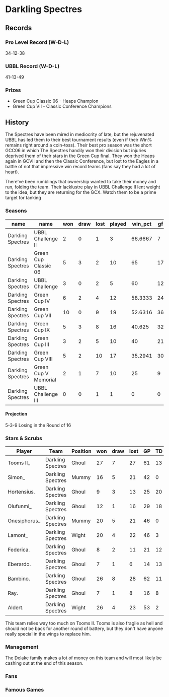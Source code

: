 # Darkling Spectres

## Records

### Pro Level Record (W-D-L)

34-12-38

### UBBL Record (W-D-L)

41-13-49

### Prizes

* Green Cup Classic 06 - Heaps Champion
* Green Cup VII - Classic Conference Champions

## History

The Spectres have been mired in mediocrity of late, but the rejuvenated UBBL has led them to their best tournament results (even if their Win% remains right around a coin-toss). Their best pro season was the short GCC06 in which The Spectres handily won their division but injuries deprived them of their stars in the Green Cup final. They won the Heaps again in GCVII and then the Classic Conference, but lost to the Eagles in a battle of not that impressive win record teams (fans say they had a lot of heart).

There've been rumblings that ownership wanted to take their money and run, folding the team. Their lacklustre play in UBBL Challenge II lent weight to the idea, but they are returning for the GCX. Watch them to be a prime target for tanking

### Seasons

| name              | name                 | won  | draw | lost | played | win_pct | gf   | ga   | cas  | tcdiff | ff   |
|-------------------|----------------------|------|------|------|--------|---------|------|------|------|--------|------|
| Darkling Spectres | UBBL Challenge II    |    2 |    0 |    1 |      3 | 66.6667 |    7 |    8 |    7 |      2 |   -1 |
| Darkling Spectres | Green Cup Classic 06 |    5 |    3 |    2 |     10 |      65 |   17 |   14 |   10 |     -2 |    3 |
| Darkling Spectres | UBBL Challenge       |    3 |    0 |    2 |      5 |      60 |   12 |    8 |    7 |      0 |    1 |
| Darkling Spectres | Green Cup IV         |    6 |    2 |    4 |     12 | 58.3333 |   24 |   20 |   24 |      9 |    0 |
| Darkling Spectres | Green Cup VII        |   10 |    0 |    9 |     19 | 52.6316 |   36 |   39 |   33 |     14 |    1 |
| Darkling Spectres | Green Cup IX         |    5 |    3 |    8 |     16 |  40.625 |   32 |   45 |   27 |     -3 |   -2 |
| Darkling Spectres | Green Cup III        |    3 |    2 |    5 |     10 |      40 |   21 |   24 |   25 |     13 |    2 |
| Darkling Spectres | Green Cup VIII       |    5 |    2 |   10 |     17 | 35.2941 |   30 |   42 |   42 |     23 |   -1 |
| Darkling Spectres | Green Cup V Memorial |    2 |    1 |    7 |     10 |      25 |    9 |   19 |   17 |      6 |   -1 |
| Darkling Spectres | UBBL Challenge III   |    0 |    0 |    1 |      1 |       0 |    0 |    4 |    2 |     -3 |   -1 |

#### Projection

5-3-9 Losing in the Round of 16

### Stars & Scrubs

| Player       | Team              | Position   | won  | draw | lost | GP   | TD   | Comp | Ints | BH   | SI   | Ki   | MVP  | SPP  |
|--------------|-------------------|------------|------|------|------|------|------|------|------|------|------|------|------|------|
| Tooms II_   | Darkling Spectres | Ghoul      |   27 |    7 |   27 |   61 |   13 |   83 |    1 |    3 |    0 |    0 |    5 |  155 |
| Simon_       | Darkling Spectres | Mummy      |   16 |    5 |   21 |   42 |    0 |    0 |    0 |   18 |    6 |    4 |    5 |   81 |
| Hortensius.  | Darkling Spectres | Ghoul      |    9 |    3 |   13 |   25 |   20 |    6 |    0 |    1 |    0 |    0 |    1 |   73 |
| Olufunmi_    | Darkling Spectres | Ghoul      |   12 |    1 |   16 |   29 |   18 |    3 |    2 |    2 |    0 |    0 |    0 |   65 |
| Onesiphorus_ | Darkling Spectres | Mummy      |   20 |    5 |   21 |   46 |    0 |    0 |    0 |   11 |   12 |    1 |    3 |   63 |
| Lamont_      | Darkling Spectres | Wight      |   20 |    4 |   22 |   46 |    3 |    0 |    0 |    5 |    4 |    0 |    6 |   57 |
| Federica.    | Darkling Spectres | Ghoul      |    8 |    2 |   11 |   21 |   12 |    3 |    0 |    1 |    0 |    0 |    3 |   56 |
| Eberardo.    | Darkling Spectres | Ghoul      |    7 |    1 |    6 |   14 |   13 |    2 |    0 |    0 |    0 |    0 |    2 |   51 |
| Bambino.     | Darkling Spectres | Ghoul      |   26 |    8 |   28 |   62 |   11 |    7 |    0 |    2 |    0 |    0 |    1 |   49 |
| Ray.         | Darkling Spectres | Ghoul      |    7 |    1 |    8 |   16 |    8 |    4 |    0 |    2 |    1 |    0 |    2 |   44 |
| Aldert.      | Darkling Spectres | Wight      |   26 |    4 |   23 |   53 |    2 |    1 |    0 |    5 |    4 |    1 |    3 |   42 |

This team relies way too much on Tooms II. Tooms is also fragile as hell and should not be back for another round of battery, but they don't have anyone really special in the wings to replace him.

### Management

The Delake family makes a lot of money on this team and will most likely be cashing out at the end of this season.

### Fans



### Famous Games

